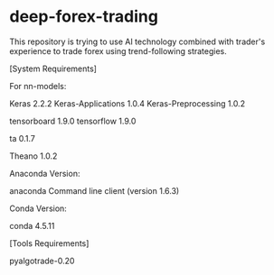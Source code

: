 # deep-forex-trading

This repository is trying to use AI technology combined with trader's experience to trade forex using trend-following strategies.

[System Requirements]

For nn-models:

Keras                     2.2.2                     <pip>
Keras-Applications        1.0.4                     <pip>
Keras-Preprocessing       1.0.2                     <pip>

tensorboard               1.9.0                     <pip>
tensorflow                1.9.0                     <pip>

ta                        0.1.7                     <pip>

Theano                    1.0.2                     <pip>

Anaconda Version:

anaconda Command line client (version 1.6.3)

Conda Version:

conda 4.5.11

[Tools Requirements]

pyalgotrade-0.20
